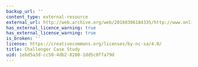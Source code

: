 ```yaml
---
backup_url: ''
content_type: external-resource
external_url: http://web.archive.org/web/20160306184335/http://www.onlineethics.org/cms/glossary/12893.aspx
has_external_licence_warning: true
has_external_license_warning: true
is_broken: ''
license: https://creativecommons.org/licenses/by-nc-sa/4.0/
title: Challenger Case Study
uid: 1ebd5a3d-cc50-4db2-8280-1dd5c0ffa79d
---
```

